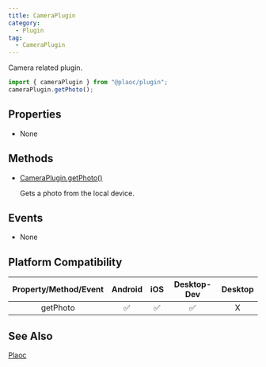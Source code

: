 ```yaml
---
title: CameraPlugin
category:
  - Plugin
tag:
  - CameraPlugin
---
```


Camera related plugin.

```js 
import { cameraPlugin } from "@plaoc/plugin";
cameraPlugin.getPhoto();
```

## Properties

- None

## Methods

- [CameraPlugin.getPhoto()](./get-photo.md)

  Gets a photo from the local device.

## Events

- None

## Platform Compatibility

| Property/Method/Event | Android | iOS | Desktop-Dev | Desktop |  
|:---------------------:|:-------:|:---:|:-----------:|:-------:|
| getPhoto              | ✅      | ✅  | ✅          | X       |

## See Also

[Plaoc](../index.md)